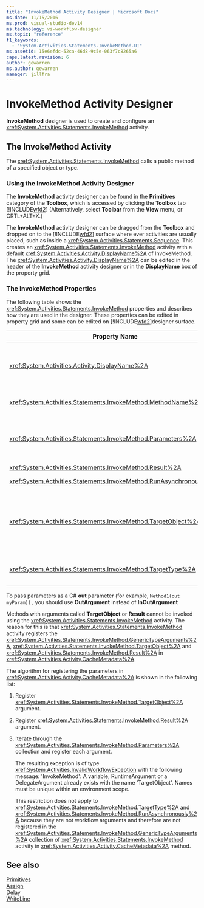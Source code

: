 ```yaml
---
title: "InvokeMethod Activity Designer | Microsoft Docs"
ms.date: 11/15/2016
ms.prod: visual-studio-dev14
ms.technology: vs-workflow-designer
ms.topic: "reference"
f1_keywords: 
  - "System.Activities.Statements.InvokeMethod.UI"
ms.assetid: 15e6efdc-52ca-46d8-9c5e-063f7c8265a6
caps.latest.revision: 6
author: gewarren
ms.author: gewarren
manager: jillfra
---
```

# InvokeMethod Activity Designer
**InvokeMethod** designer is used to create and configure an <xref:System.Activities.Statements.InvokeMethod> activity.  
  
## The InvokeMethod Activity  
 The <xref:System.Activities.Statements.InvokeMethod> calls a public method of a specified object or type.  
  
### Using the InvokeMethod Activity Designer  
 The **InvokeMethod** activity designer can be found in the **Primitives** category of the **Toolbox**, which is accessed by clicking the **Toolbox** tab [!INCLUDE[wfd2](../includes/wfd2-md.md)] (Alternatively, select **Toolbar** from the **View** menu, or CRTL+ALT+X.)  
  
 The **InvokeMethod** activity designer can be dragged from the **Toolbox** and dropped on to the [!INCLUDE[wfd2](../includes/wfd2-md.md)] surface where ever activities are usually placed, such as inside a <xref:System.Activities.Statements.Sequence>. This creates an <xref:System.Activities.Statements.InvokeMethod> activity with a default <xref:System.Activities.Activity.DisplayName%2A> of InvokeMethod. The <xref:System.Activities.Activity.DisplayName%2A> can be edited in the header of the **InvokeMethod** activity designer or in the **DisplayName** box of the property grid.  
  
### The InvokeMethod Properties  
 The following table shows the <xref:System.Activities.Statements.InvokeMethod> properties and describes how they are used in the designer. These properties can be edited in property grid and some can be edited on [!INCLUDE[wfd2](../includes/wfd2-md.md)]designer surface.  
  
|Property Name|Required|Usage|  
|-------------------|--------------|-----------|  
|<xref:System.Activities.Activity.DisplayName%2A>|False|The friendly name of the <xref:System.Activities.Statements.InvokeMethod> activity. The default value is InvokeMethod.<br /><br /> Although the <xref:System.Activities.Activity.DisplayName%2A> is not strictly required, it is a best practice to use one.|  
|<xref:System.Activities.Statements.InvokeMethod.MethodName%2A>|True|The name of the method to be called when the activity executes. The called method must be declared as **public**. This property can be edited on designer surface. This is a mandatory property.|  
|<xref:System.Activities.Statements.InvokeMethod.Parameters%2A>|False|The parameter collection of the called method. The parameters must be added to the collection in the same order that they appear in the method signature. In the property grid, click the ellipses button in the **Parameters** field, it displays the **Parameters** dialog to let you set this property. Click the **Create Argument** button to add the parameters.|  
|<xref:System.Activities.Statements.InvokeMethod.Result%2A>|False|The return value of the method call.|  
|<xref:System.Activities.Statements.InvokeMethod.RunAsynchronously%2A>|True|Specifies whether the method is called asynchronously. The default value is **False**.|  
|<xref:System.Activities.Statements.InvokeMethod.TargetObject%2A>|False|The object that contains the method to call. This property can be edited on designer surface.<br /><br /> Either the <xref:System.Activities.Statements.InvokeMethod.TargetObject%2A> or the <xref:System.Activities.Statements.InvokeMethod.TargetType%2A> is required to be set.|  
|<xref:System.Activities.Statements.InvokeMethod.TargetType%2A>|False|The type of <xref:System.Activities.Statements.InvokeMethod.TargetObject%2A>. This property can be edited on the designer surface. This property must only be set if the method called is static.|  
  
 To pass parameters as a C# **out** parameter (for example, `Method1(out myParam)),` you should use **OutArgument** instead of **InOutArgument**  
  
 Methods with arguments called **TargetObject** or **Result** cannot be invoked using the <xref:System.Activities.Statements.InvokeMethod> activity. The reason for this is that <xref:System.Activities.Statements.InvokeMethod> activity registers the <xref:System.Activities.Statements.InvokeMethod.GenericTypeArguments%2A>, <xref:System.Activities.Statements.InvokeMethod.TargetObject%2A> and <xref:System.Activities.Statements.InvokeMethod.Result%2A> in <xref:System.Activities.Activity.CacheMetadata%2A>.  
  
 The algorithm for registering the parameters in <xref:System.Activities.Activity.CacheMetadata%2A> is shown in the following list:  
  
1. Register <xref:System.Activities.Statements.InvokeMethod.TargetObject%2A> argument.  
  
2. Register <xref:System.Activities.Statements.InvokeMethod.Result%2A> argument.  
  
3. Iterate through the <xref:System.Activities.Statements.InvokeMethod.Parameters%2A> collection and register each argument.  
  
   The resulting exception is of type <xref:System.Activities.InvalidWorkflowException> with the following message: 'InvokeMethod': A variable, RuntimeArgument or a DelegateArgument already exists with the name 'TargetObject'. Names must be unique within an environment scope.  
  
   This restriction does not apply to <xref:System.Activities.Statements.InvokeMethod.TargetType%2A> and <xref:System.Activities.Statements.InvokeMethod.RunAsynchronously%2A> because they are not workflow arguments and therefore are not registered in the <xref:System.Activities.Statements.InvokeMethod.GenericTypeArguments%2A> collection of <xref:System.Activities.Statements.InvokeMethod> activity in <xref:System.Activities.Activity.CacheMetadata%2A> method.  
  
## See also  
 [Primitives](../workflow-designer/primitives-activity-designers.md)   
 [Assign](../workflow-designer/assign-activity-designer.md)   
 [Delay](../workflow-designer/delay-activity-designer.md)   
 [WriteLine](../workflow-designer/writeline-activity-designer.md)